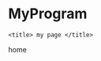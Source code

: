 # MyProgram
<!DOCTYPE html>
<html>
  <head>
   
    <title> my page </title>
  </head>
  home
  <body>


  </body>
</html>

